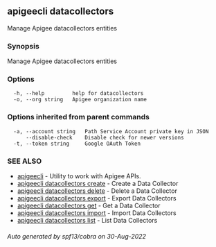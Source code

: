 ## apigeecli datacollectors

Manage Apigee datacollectors entities

### Synopsis

Manage Apigee datacollectors entities

### Options

```
  -h, --help         help for datacollectors
  -o, --org string   Apigee organization name
```

### Options inherited from parent commands

```
  -a, --account string   Path Service Account private key in JSON
      --disable-check    Disable check for newer versions
  -t, --token string     Google OAuth Token
```

### SEE ALSO

* [apigeecli](apigeecli.md)	 - Utility to work with Apigee APIs.
* [apigeecli datacollectors create](apigeecli_datacollectors_create.md)	 - Create a Data Collector
* [apigeecli datacollectors delete](apigeecli_datacollectors_delete.md)	 - Delete a Data Collector
* [apigeecli datacollectors export](apigeecli_datacollectors_export.md)	 - Export Data Collectors
* [apigeecli datacollectors get](apigeecli_datacollectors_get.md)	 - Get a Data Collector
* [apigeecli datacollectors import](apigeecli_datacollectors_import.md)	 - Import Data Collectors
* [apigeecli datacollectors list](apigeecli_datacollectors_list.md)	 - List Data Collectors

###### Auto generated by spf13/cobra on 30-Aug-2022
